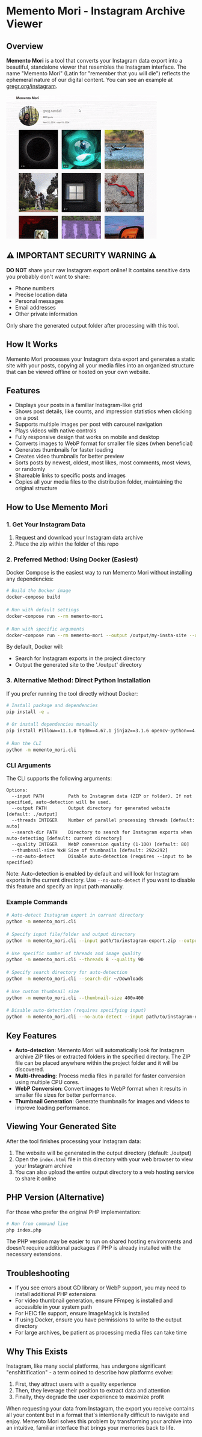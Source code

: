 # Memento Mori - Instagram Archive Viewer

## Overview

**Memento Mori** is a tool that converts your Instagram data export into a beautiful, standalone viewer that resembles the Instagram interface. The name "Memento Mori" (Latin for "remember that you will die") reflects the ephemeral nature of our digital content. You can see an example at [gregr.org/instagram](https://gregr.org/instagram/).

![Memento Mori Interface Preview](preview.gif)

## ⚠️ IMPORTANT SECURITY WARNING ⚠️

**DO NOT** share your raw Instagram export online! It contains sensitive data you probably don't want to share:
- Phone numbers
- Precise location data
- Personal messages
- Email addresses
- Other private information

Only share the generated output folder after processing with this tool.


## How It Works

Memento Mori processes your Instagram data export and generates a static site with your posts, copying all your media files into an organized structure that can be viewed offline or hosted on your own website.

## Features
- Displays your posts in a familiar Instagram-like grid
- Shows post details, like counts, and impression statistics when clicking on a post
- Supports multiple images per post with carousel navigation
- Plays videos with native controls
- Fully responsive design that works on mobile and desktop
- Converts images to WebP format for smaller file sizes (when beneficial)
- Generates thumbnails for faster loading
- Creates video thumbnails for better preview
- Sorts posts by newest, oldest, most likes, most comments, most views, or randomly
- Shareable links to specific posts and images
- Copies all your media files to the distribution folder, maintaining the original structure

## How to Use Memento Mori

### 1. Get Your Instagram Data

1. Request and download your Instagram data archive
2. Place the zip within the folder of this repo

### 2. Preferred Method: Using Docker (Easiest)

Docker Compose is the easiest way to run Memento Mori without installing any dependencies:

```bash
# Build the Docker image
docker-compose build

# Run with default settings
docker-compose run --rm memento-mori

# Run with specific arguments
docker-compose run --rm memento-mori --output /output/my-insta-site --quality 90
```

By default, Docker will:
- Search for Instagram exports in the project directory
- Output the generated site to the './output' directory

### 3. Alternative Method: Direct Python Installation

If you prefer running the tool directly without Docker:

```bash
# Install package and dependencies
pip install -e .

# Or install dependencies manually
pip install Pillow==11.1.0 tqdm==4.67.1 jinja2==3.1.6 opencv-python==4.11.0.86

# Run the CLI
python -m memento_mori.cli
```

### CLI Arguments

The CLI supports the following arguments:

```
Options:
  --input PATH         Path to Instagram data (ZIP or folder). If not specified, auto-detection will be used.
  --output PATH        Output directory for generated website [default: ./output]
  --threads INTEGER    Number of parallel processing threads [default: auto]
  --search-dir PATH    Directory to search for Instagram exports when auto-detecting [default: current directory]
  --quality INTEGER    WebP conversion quality (1-100) [default: 80]
  --thumbnail-size WxH Size of thumbnails [default: 292x292]
  --no-auto-detect     Disable auto-detection (requires --input to be specified)
```

Note: Auto-detection is enabled by default and will look for Instagram exports in the current directory. Use `--no-auto-detect` if you want to disable this feature and specify an input path manually.

### Example Commands

```bash
# Auto-detect Instagram export in current directory
python -m memento_mori.cli

# Specify input file/folder and output directory
python -m memento_mori.cli --input path/to/instagram-export.zip --output my-instagram-site

# Use specific number of threads and image quality
python -m memento_mori.cli --threads 8 --quality 90

# Specify search directory for auto-detection
python -m memento_mori.cli --search-dir ~/Downloads

# Use custom thumbnail size
python -m memento_mori.cli --thumbnail-size 400x400

# Disable auto-detection (requires specifying input)
python -m memento_mori.cli --no-auto-detect --input path/to/instagram-export.zip
```

## Key Features

- **Auto-detection**: Memento Mori will automatically look for Instagram archive ZIP files or extracted folders in the specified directory. The ZIP file can be placed anywhere within the project folder and it will be discovered.
- **Multi-threading**: Process media files in parallel for faster conversion using multiple CPU cores.
- **WebP Conversion**: Convert images to WebP format when it results in smaller file sizes for better performance.
- **Thumbnail Generation**: Generate thumbnails for images and videos to improve loading performance.

## Viewing Your Generated Site

After the tool finishes processing your Instagram data:

1. The website will be generated in the output directory (default: ./output)
2. Open the `index.html` file in this directory with your web browser to view your Instagram archive
3. You can also upload the entire output directory to a web hosting service to share it online

## PHP Version (Alternative)

For those who prefer the original PHP implementation:

```bash
# Run from command line
php index.php
```

The PHP version may be easier to run on shared hosting environments and doesn't require additional packages if PHP is already installed with the necessary extensions.

## Troubleshooting

- If you see errors about GD library or WebP support, you may need to install additional PHP extensions
- For video thumbnail generation, ensure FFmpeg is installed and accessible in your system path
- For HEIC file support, ensure ImageMagick is installed
- If using Docker, ensure you have permissions to write to the output directory
- For large archives, be patient as processing media files can take time

## Why This Exists

Instagram, like many social platforms, has undergone significant "enshittification" - a term coined to describe how platforms evolve:

1. First, they attract users with a quality experience
2. Then, they leverage their position to extract data and attention
3. Finally, they degrade the user experience to maximize profit

When requesting your data from Instagram, the export you receive contains all your content but in a format that's intentionally difficult to navigate and enjoy. Memento Mori solves this problem by transforming your archive into an intuitive, familiar interface that brings your memories back to life.